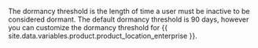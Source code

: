 The dormancy threshold is the length of time a user must be inactive to be considered dormant. The default dormancy threshold is 90 days, however you can customize the dormancy threshold for {{ site.data.variables.product.product_location_enterprise }}.

